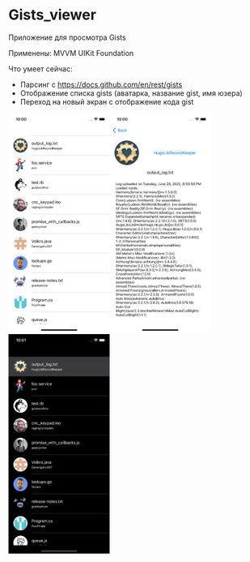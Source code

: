 # Gists_viewer
Приложение для просмотра Gists

Применены:
MVVM
UIKit
Foundation

Что умеет сейчас:
- Парсинг с https://docs.github.com/en/rest/gists
- Отображение списка gists (аватарка, название gist, имя юзера)
- Переход на новый экран с отображение кода gist

<img src="https://raw.githubusercontent.com/nelermont/Gists_viewer/main/Gists/Assets.xcassets/1.imageset/1.png" width="200" /><img src="https://raw.githubusercontent.com/nelermont/Gists_viewer/main/Gists/Assets.xcassets/2.imageset/2.png" width="200" /><img src="https://raw.githubusercontent.com/nelermont/Gists_viewer/main/Gists/Assets.xcassets/3.imageset/3.png" width="200" />

